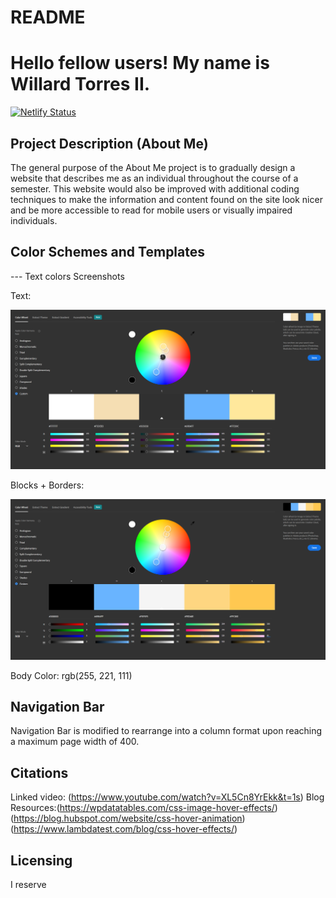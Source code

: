 # README

# Hello fellow users! My name is Willard Torres II.

[![Netlify Status](https://api.netlify.com/api/v1/badges/301415e4-f447-4fda-8c83-d1f2c56cfd31/deploy-status)](https://app.netlify.com/sites/about-me-w-torres/deploys)

## Project Description (About Me)

The general purpose of the About Me project is to gradually design a website that describes me as an individual throughout the course of a semester. This website would also be improved with additional coding techniques to make the information and content found on the site look nicer and be more accessible to read for mobile users or visually impaired individuals.

## Color Schemes and Templates

--- Text colors Screenshots

Text:

![Screenshot of color swab for all content found in website](img/aboutmefinalcolorswab1.png)

Blocks + Borders:

![Screenshot of color swab for all content found in website](img/aboutmefinalcolorswab2.png)

Body Color: rgb(255, 221, 111)

## Navigation Bar

Navigation Bar is modified to rearrange into a column format upon reaching a maximum page width of 400.

## Citations

Linked video: (https://www.youtube.com/watch?v=XL5Cn8YrEkk&t=1s)
Blog Resources:(https://wpdatatables.com/css-image-hover-effects/)
               (https://blog.hubspot.com/website/css-hover-animation)
               (https://www.lambdatest.com/blog/css-hover-effects/)

## Licensing

I reserve 

